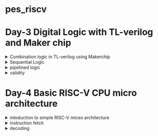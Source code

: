 # pes_riscv


# Day-3 Digital Logic with TL-verilog and Maker chip

<details>
 <summary>Combination logic in TL-verilog using Makerchip</summary>

 
**Logic gates**

![Untitled20](https://github.com/vishnupriyapesu/pes_class_asic/assets/142419649/2fcfc404-57ac-4c7f-a17e-fa6cd2510064)



**Combinational Circuit**

![21](https://github.com/vishnupriyapesu/pes_class_asic/assets/142419649/1465b70e-5607-467e-b6bf-30f6de406f96)


**Adder**

![22](https://github.com/vishnupriyapesu/pes_class_asic/assets/142419649/6f1026c3-22d0-4da9-9c2d-92e1390ecb87)


**Boolean Operators**

![23](https://github.com/vishnupriyapesu/pes_class_asic/assets/142419649/63dfca31-2e8f-4ea0-af8b-91c5d305f664)



**Mux**

![24](https://github.com/vishnupriyapesu/pes_class_asic/assets/142419649/be7aade1-8571-4a28-a89a-8d9b03b5f9cf)

**Maker chip**

> Go to the maker chip.com

> take a look at FPGA multiplier

> we can see the waveforms and top level module(desogn)


![Screenshot from 2023-10-16 22-02-53](https://github.com/vishnupriyapesu/pes_class_asic/assets/142419649/28acbfa8-f231-4ead-ba77-b8dbe0a7d98d)


**more examples using makerchip**

**1) Inverter**
<br />

     \TLV
         $reset = *reset;
   
         $out = ! $in1;
   
         // Assert these to end simulation (before Makerchip cycle limit).
         *passed = *cyc_cnt > 40;
         *failed = 1'b0;
         \SV
         endmodule

![Screenshot from 2023-10-16 22-40-20](https://github.com/vishnupriyapesu/pes_riscv/assets/142419649/c9f53fcc-133c-489f-bab0-240cafbbf59b)



**2) OR gate**


<br />

       \TLV
        $reset = *reset;
   
       $out = $in1 | $in2;
   
       // Assert these to end simulation (before Makerchip cycle limit).
       *passed = *cyc_cnt > 40;
       *failed = 1'b0;
       \SV
       endmodule

![Screenshot from 2023-10-16 22-50-38](https://github.com/vishnupriyapesu/pes_riscv/assets/142419649/61b96a18-5ea5-4f63-bcd7-9226d5982564)


**3)Explicitly adding the only 4 bits of the inputs using +**

<br />

       \TLV
          $reset = *reset;
          
          $out[4:0] = $in1[3:0] + $in2[3:0];
          // Assert these to end simulation (before Makerchip cycle limit).
          *passed = *cyc_cnt > 40;
          *failed = 1'b0;
       \SV
          endmodule

          


![Screenshot from 2023-10-16 22-54-21](https://github.com/vishnupriyapesu/pes_riscv/assets/142419649/3da109b3-498b-4a4a-bd68-4c381a3af4e7)



**4)Mux with 1-bit input**


<br />
       \TLV
          $reset = *reset;
          
          $out = $sel ? $in1 : $in2;
          // Assert these to end simulation (before Makerchip cycle limit).
          *passed = *cyc_cnt > 40;
          *failed = 1'b0;
       \SV
          endmodule

![Screenshot from 2023-10-16 22-56-12](https://github.com/vishnupriyapesu/pes_riscv/assets/142419649/60013cc0-de22-483a-aef4-60e167a4fb38)



**5)Mux with 8-bit inputs**

<br />


       \TLV
          $reset = *reset;
          
          $out[7:0] = $sel ? $in1[7:0] : $in2[7:0];
          // Assert these to end simulation (before Makerchip cycle limit).
          *passed = *cyc_cnt > 40;
          *failed = 1'b0;
       \SV
          endmodule


 
![Screenshot from 2023-10-16 22-58-37](https://github.com/vishnupriyapesu/pes_riscv/assets/142419649/f22d4542-cd75-4be3-a621-7fd1d0647bfd)


</details>



<details>
<summary>Sequential Logic</summary>

**1)D flip flop**

A D flip-flop, also known as a Data or Delay flip-flop, is a fundamental digital electronic circuit that stores a single binary bit of information. 
It is a type of bistable multivibrator, which means it has two stable states.


<br />
       \TLV
          $reset = *reset;
          
          $out = $reset ? 0 : $data_in;
          
          // Assert these to end simulation (before Makerchip cycle limit).
          *passed = *cyc_cnt > 40;
          *failed = 1'b0;
       \SV
          endmodule


![Screenshot from 2023-10-16 23-40-55](https://github.com/vishnupriyapesu/pes_riscv/assets/142419649/056dc121-dd0d-4968-afcf-55345cee8f6a)



**2)fibonacci series**


 > The Fibonacci series is a sequence of numbers in which each number is the sum of the two preceding ones. It typically starts with 0 and 1. So, the Fibonacci series begins as follows:

0, 1, 1, 2, 3, 5, 8, 13, 21, 34, ...



<br />

       \TLV
          $reset = *reset;
          
          $num[31:0] = $reset ? 1 : (>>1$num + >>2$num);
          
          // Assert these to end simulation (before Makerchip cycle limit).
          *passed = *cyc_cnt > 40;
          *failed = 1'b0;


![Screenshot from 2023-10-16 23-46-30](https://github.com/vishnupriyapesu/pes_riscv/assets/142419649/a967717d-6d91-48bc-9ba2-ef0e47accc6c)


**3)counters**

<br />

      \TLV
         $reset = *reset;
         
         $cnt[1:0] = $reset ? (0) : (>>1$cnt[1:0] + 1) ;


![Screenshot from 2023-10-16 23-49-43](https://github.com/vishnupriyapesu/pes_riscv/assets/142419649/bead905c-b7ac-4707-93c7-66079c4c5b66)

## Representation of constant in verilog

'0: All 0s (width based on context). 'X: All DONT-CARE bits. 16’d5: 16-bit decimal 5. 5'b00XX1: 5-bit value with DONT-CARE bits. 1: 32-bit (signed) 1.

Our simulator configuration: 

● will zero-extend or truncate when widths are mismatched (without warning) 

● uses 2-state simulation (no X’s)

**4)sequential calculator**


<br />

        \TLV
           $reset = *reset;
           
           $val1[31:0] = >>1$out;
           $val2[31:0] = $rand1[3:0];
           $sum = $val1 + $val2;
           $diff = $val1 - $val2;
           $prod = $val1 * $val2;
           $quot = $val1 / $val2;
           
           $out = $reset ? ( $op[1]?($op[0] ? $quot : $prod):($op[0] ? $diff : $sum) ) : 0;
           // $out = op[1]?(op[0] ? $quot : $prod):(op[0] ? $diff : $sum);
           
           
           // Assert these to end simulation (before Makerchip cycle limit).
           *passed = *cyc_cnt > 40;
           *failed = 1'b0;**



   ![Screenshot from 2023-10-16 23-53-00](https://github.com/vishnupriyapesu/pes_riscv/assets/142419649/e318c12d-0d16-465c-8083-7c8d97873d51)



</details>

<details>
<summary>pipelined logic</summary>


Pipeline Pythagoras's Theorem

![Screenshot from 2023-10-17 21-59-52](https://github.com/vishnupriyapesu/pes_riscv/assets/142419649/d19169c2-6f14-44a4-b955-4378ac087ffb)



<br />
      `include "sqrt32.v";
      |calc\
            @1
               $aa_sq[31:0] = $aa * $aa;
               $bb_sq[31:0] = $bb * $bb;
               
            @2
               $cc_sq[31:0] = $aa_sq + $bb_sq;
            @3
               $cc[31:0] = sqrt($cc_sq);


![Screenshot from 2023-10-17 22-08-22](https://github.com/vishnupriyapesu/pes_riscv/assets/142419649/5f897348-3e49-4ba0-be96-13788941e78a)


 **No impact no behavior:**

<br />
      `include "sqrt32.v";
      |calc\
            @1
               $aa_sq[7:0] = $aa * $aa;
               $bb_sq[7:0] = $bb * $bb;
               
            @2
               $cc_sq[7:0] = $aa_sq + $bb_sq;
            @3
               $cc[7:0] = sqrt($cc_sq);



![Screenshot from 2023-10-17 22-11-15](https://github.com/vishnupriyapesu/pes_riscv/assets/142419649/f2b8ebb6-77ae-4396-be96-bd56ab79b059)




- Retiming changes in system verilog is very bug-prone, so it is easy to make these vhanges in tlverilog.



- In makerchip waveform viewer the output will be captured according to the time, so if there are 3 stages in the logic then the output of the present inputs will be after two cycles.



**pipeline logic advantage:**


- In a non-pipelined system, a single operation may span multiple clock cycles, resulting in a relatively slow completion time. However, by introducing pipelining, the operation is divided into distinct stages, each executed in a single clock cycle. This architectural approach not only speeds up individual stages but also allows for concurrent execution of multiple stages. When pipelining is coupled with a higher clock frequency, it leads to a substantial reduction in the overall time required to finish an operation.



- Pipelining enables the parallel execution of various stages within an operation. As each stage is designed to be completed swiftly, the entire operation can be processed more efficiently. This enhanced throughput, when combined with an increased clock frequency, results in the ability to handle a greater number of operations within the same unit of time**



    **syntax of TLverilog**

Type of an identifier determined by symbol prefix and case/delimitation style.

Based on the first two letters of the variables:


- $lower_case: pipe signa 
    
- $CamelCase: state signal (technically, this is “Pascal case”)
    
- UPPER_CASE: keyword signal
    
- ">>" 1 : Ahead by 1.



**lab (pipeline)**


<br />
       \TLV
          $reset = *reset;
          
          |comp
             @1
                $err1 = $bad_input | $illegal_op ;
             @3 
                $err2 = $overflow | $err1 ;
             @6
                $err3 = $err2 || $div_by_zero;
          
          
          
          
          // Assert these to end simulation (before Makerchip cycle limit).
          *passed = *cyc_cnt > 40;

          *failed = 1'b0;
       \SV
          endmodule

    

![Screenshot from 2023-10-17 22-24-35](https://github.com/vishnupriyapesu/pes_riscv/assets/142419649/83df1557-8ffa-45db-b4f4-07ac1455d2c4)



**counter and calculator in pipeline:**


<br />

        \TLV
           
           |calc
              @1
                 $reset = *reset;
                 $cnt[1:0] = $reset ? (0) : (>>1$cnt[1:0] + 1) ;
                 
                 $val1[31:0] = >>1$out;
                 $val2[31:0] = $rand1[3:0];
                 $sum = $val1 + $val2;
                 $diff = $val1 - $val2;
                 $prod = $val1 * $val2;
                 $quot = $val1 / $val2;
                 $out = $reset ? ( $op[1]?($op[0] ? $quot : $prod):($op[0] ? $diff : $sum) ) : 0;
           
           // $out = op[1]?(op[0] ? $quot : $prod):(op[0] ? $diff : $sum);
           

![Screenshot from 2023-10-17 22-29-28](https://github.com/vishnupriyapesu/pes_riscv/assets/142419649/96789112-e280-4bae-9c8f-28dabc22e3cb)


**2-cycle calculator**

<br />
      \TLV
         
         |calc
            @1
               $val1[31:0] = >>2$out;
               $val2[31:0] = $rand1[3:0];
               $sum[31:0] = $val1[31:0] + $val2[31:0];
               $diff[31:0] = $val1[31:0] - $val2[31:0];
               $prod[31:0] = $val1[31:0] * $val2[31:0];
               $quot[31:0] = $val1[31:0] / $val2[31:0];
               
      
            @2
               $reset = *reset;
               $valid = $reset ? (0) : (>>1$valid + 1) ;
               $op[1:0] = $reset | $valid ;
               $out[32:0] = $op[1] ? ($op[0] ? $quot[31:0] : $prod[31:0]) : ($op[0] ? $diff[31:0] : $sum[31:0]) ;
         // $out = op[1]?(op[0] ? $quot : $prod):(op[0] ? $diff : $sum);
         
         
         
         // Assert these to end simulation (before Makerchip cycle limit).
         *passed = *cyc_cnt > 40;
         *failed = 1'b0;



![Screenshot from 2023-10-17 22-32-29](https://github.com/vishnupriyapesu/pes_riscv/assets/142419649/74dcaaf8-e0cb-49d4-badf-0fc580099338)


</details>

<details>
<summary>validity</summary>


**Validity provides:**

- Easier debug
- Cleaner design
- Better error checking
- Automated clock gating


**clock gating**

- Used to save power while transferring clock.
- Clock signals are distributed to EVERY flip-flop.
- clocks toggle twice per cycle.
- This consumes power.
- Clock gating avoids toggling clock signals.


**file structure in makerchip**

- \m5_TLV_version 1d: tl-x.org :- Version of makerchip being used and tl-x.org contains tyhe documentation
 - m5 :- Macro language used for processsing.
 - m5_makerchip_module :- Expands the inputs and outputs in the NAV file.
 - \sv :- The system verilog codes.
 - \TLV :- Where tlverilog code is defined.


**Distance Accumulator**

![Screenshot from 2023-10-18 18-52-12](https://github.com/vishnupriyapesu/pes_riscv/assets/142419649/e1dfdf26-48be-4a72-8769-648513d53d30)

<br />


     \SV
     `include "sqrt32.v";
     
     \TLV
        $reset = *reset;
        
        |calc
           @1
              $reset = *reset ;
           ?$valid
              @1
                 $aa_sq[31:0] = $aa * $aa;
                 $bb_sq[31:0] = $bb * $bb;
     
              @2
                 $cc_sq[31:0] = $aa_sq + $bb_sq;
              @3
                 $cc[31:0] = sqrt($cc_sq);
           @4
              $tot_dst = $reset ? 0 : ($valid ? >>1$tot_dst + $cc : >>1$tot_dst) ;


![Screenshot from 2023-10-18 18-55-22](https://github.com/vishnupriyapesu/pes_riscv/assets/142419649/9cdbf1b0-4906-42e1-a44c-12576ddb7ecb)


**cycle calculator with validity**

$valid_or_reset = $valid || $reset; as a when condition for calculation instead of zeroing $out.


<br />

      \TLV
         $reset = *reset;
         |clac  
            @1
               $reset = *reset ;
            ?$valid
               @1
                  
                  $val1[31:0] = >>2$out[31:0];
                  $sum = $val1 + $val2;
                  $diff = $val1 - $val2;
                  $prod = $val1 * $val2;
                  $quot = $val1 / $val2;
                  $valid = >>1$valid +1 ;
                  $valid_or_reset = $valid || $reset;
            @2
               $out[31:0] = $valid_or_reset ? ($op[1]?($op[0] ? $quot : $prod) : ($op[0] ? $diff : $sum) ) : 0 ;


![Screenshot from 2023-10-18 19-11-01](https://github.com/vishnupriyapesu/pes_riscv/assets/142419649/429fb532-0287-4bd0-bfcd-64a83c47e7be)


        

</details>


# Day-4 Basic RISC-V CPU micro architecture


<details>
<summary>intoduction to simple RISC-V miceo architecture</summary>

**RISC-V block diagram**

![Screenshot from 2023-10-19 09-20-03](https://github.com/vishnupriyapesu/pes_riscv/assets/142419649/4758a11c-1e9e-4c8b-bab8-80d1e361c4b9)

 1) Instruction Fetch (IF):
The processor fetches the instruction from memory. The program counter (PC) is used to determine the address of the next instruction in memory.
The instruction is loaded into the instruction register (IR) for decoding.

2) Instruction Decode (ID):
The processor decodes the instruction in the instruction register.
The opcode (operation code) is identified, and the necessary control signals are generated based on the opcode.

3) Execute (EX):
The processor performs the operation specified by the instruction.
For arithmetic and logical operations, the ALU (Arithmetic Logic Unit) performs the computation.
Memory addresses are calculated for load and store instructions.

4) Memory Access (MEM):
If the instruction involves accessing memory (such as a load or store operation), the memory address is sent to the memory unit.
For a load operation, data is read from memory and stored in a register.
For a store operation, data from a register is written to the memory location.

5) Write Back (WB):
The result of the instruction is written back to the destination register.
For instructions that produce a result (such as arithmetic or logical operations), the result is stored in the specified register.

**implementation**


![Screenshot from 2023-10-19 09-25-52](https://github.com/vishnupriyapesu/pes_riscv/assets/142419649/b2ea5415-5793-4f63-9ac5-9543019beaab)

 ![Screenshot from 2023-10-19 09-33-07](https://github.com/vishnupriyapesu/pes_riscv/assets/142419649/c2adf2ff-7f37-4adb-ba67-4b9112099ec3)

![Screenshot from 2023-10-19 09-33-50](https://github.com/vishnupriyapesu/pes_riscv/assets/142419649/3a01ca7c-9624-40ba-ab60-33b6578180a5)


</details>



<details>
<summary>instruction fetch</summary>

 **Instruction Fetch (IF):**
The processor fetches the instruction from memory. The program counter (PC) is used to determine the address of the next instruction in memory.
The instruction is loaded into the instruction register (IR) for decoding.
<br />


     \TLV
        $reset = *reset;
        
        $pc_out[31:0] = >>1$reset ? (0) : (>>1$pc_prev[31:0] + 32'h4) ;

![Screenshot from 2023-10-19 09-40-05](https://github.com/vishnupriyapesu/pes_riscv/assets/142419649/0637a08a-1ca4-4476-a7c4-4013de2b41a2)


<br />

       
       \TLV
          // External to function:
          m4_asm(ADD, r10, r0, r0)             // Initialize r10 (a0) to 0.
          // Function:
          m4_asm(ADD, r14, r10, r0)            // Initialize sum register a4 with 0x0
          m4_asm(ADDI, r12, r10, 1010)         // Store count of 10 in register a2.
          m4_asm(ADD, r13, r10, r0)            // Initialize intermediate sum register a3 with 0
          // Loop:
          m4_asm(ADD, r14, r13, r14)           // Incremental addition
          m4_asm(ADDI, r13, r13, 1)            // Increment intermediate register by 1
          m4_asm(BLT, r13, r12, 1111111111000) // If a3 is less than a2, branch to label named <loop>
          m4_asm(ADD, r10, r14, r0)            // Store final result to register a0 so that it can be read by main program
          
          // Optional:
          // m4_asm(JAL, r7, 00000000000000000000) // Done. Jump to itself (infinite loop). (Up to 20-bit signed immediate plus implicit 0 bit (unlike JALR) provides byte address; last immediate bit should also be 0)
          m4_define_hier(['M4_IMEM'], M4_NUM_INSTRS)
       
          |cpu
             @0
                $reset = *reset;
                
                $pc[31:0] = >>1$reset ? (0) : (>>1$pc[31:0] + 32'd4) ;
             @1
                $imm_rd_en = !$reset;
                $imm_rd_addr[M4_IMEM_INDEX_CNT-1:0] = $pc[M4_IMEM_INDEX_CNT+1:2];
                $instr[31:0] = $imem_rd_data[31:0];
                
          
          // Assert these to end simulation (before Makerchip cycle limit).
          *passed = *cyc_cnt > 40;
          *failed = 1'b0;
       
          |cpu
             m4+imem(@1)    // Args: (read stage)
             //m4+rf(@1, @1)  // Args: (read stage, write stage) - if equal, no register bypass is required
             //m4+dmem(@4)    // Args: (read/write stage)
             m4+myth_fpga(@0)  // Uncomment to run on fpga
       
          m4+cpu_viz(@4)    // For visualisation

![Screenshot from 2023-10-19 09-46-07](https://github.com/vishnupriyapesu/pes_riscv/assets/142419649/125bef5d-1a54-4381-ace3-d253bc8b93ce)



</details>

<details>
<summary>decoding</summary>

**Instruction Decode (ID):**
The processor decodes the instruction in the instruction register.
The opcode (operation code) is identified, and the necessary control signals are generated based on the opcode.


- Below image shows hoe decode is determining the TYPE OF RISC V instructions set (Various types of Instructions in RV32 are I, R, S, J, U)


![Screenshot from 2023-10-19 09-47-07](https://github.com/vishnupriyapesu/pes_riscv/assets/142419649/8300c71b-3675-4c61-a4fa-118b89901972)



**instruction types in decoding stage**


![Screenshot from 2023-10-19 09-50-19](https://github.com/vishnupriyapesu/pes_riscv/assets/142419649/10640dae-33e6-4e64-9e16-0ae4ab24f73d)



<br />

       @1 
                //$pc[31:0] = >>1$reset ? 32'b0 : >>1$taken_br ? >>1$br_tgt_pc : >>1$pc + 32'd4;
                $imem_rd_en = !$reset;
                $instr[31:0] = $imem_rd_data[31:0];
                //$instr[31:0] =  $imem_rd_en ? 32'b0 : >>1$imem_rd_data[$imem_rd_addr];
                $imem_rd_addr[3-1:0] = $pc[3+1:2];
                
                $is_i_instr = $instr[6:2] ==? 5'b0000x ||
                              $instr[6:2] ==? 5'b001x0 ||
                              $instr[6:2] ==? 5'bxx001;
                $is_s_instr = $instr[6:2] ==? 5'b0100x;
                $is_r_instr = $instr[6:2] ==? 5'b01xxx ||
                              $instr[6:2] ==? 5'b011x0 ||
                              $instr[6:2] ==? 5'bxx100;
                $is_u_instr = $instr[6:2] ==? 5'b0x101;
                $is_b_instr = $instr[6:2] ==? 5'b11000;
                $is_j_instr = $instr[6:2] ==? 5'b11011;



  ![Screenshot from 2023-10-20 09-46-48](https://github.com/vishnupriyapesu/pes_riscv/assets/142419649/eba3ab6d-b853-4ffe-a70b-7a5f30c8cb50)


  **instructions**

![Screenshot from 2023-10-20 09-48-40](https://github.com/vishnupriyapesu/pes_riscv/assets/142419649/76c8acc8-40f3-4004-a1bc-c4d2dc027bb8)


<br />
         $imm[31:0] = $is_i_instr ? { {21{$instr[31]}}, $instr[30:20] } 
                                  : $is_s_instr ? {{21{$instr[31]}}, $instr[30:25],$instr[11:7]} 
                                  : $is_b_instr ? { {19{$instr[31]}} , $inst[7] , $instr[30:25] , $instr[11:8] ,1'b0}
                                  : $is_u_instr ? { $instr[31] , $instr[30:12], 12'b0 }
                                  : { {12{$instr[31]}} , $instr[20], $instr[30:25], $instr[24:21] ,1'b0 };


 ![Screenshot from 2023-10-20 09-53-41](https://github.com/vishnupriyapesu/pes_riscv/assets/142419649/3dfa0043-efd3-4bd8-b5e5-de7b56f96471)

  
![Screenshot from 2023-10-20 09-55-02](https://github.com/vishnupriyapesu/pes_riscv/assets/142419649/df040ddd-b75a-48ae-9edf-0a11e17a36c0)

